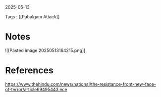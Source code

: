2025-05-13

Tags : [[Pahalgam Attack]]

# Notes 

![[Pasted image 20250513164215.png]]


# References

https://www.thehindu.com/news/national/the-resistance-front-new-face-of-terror/article69495443.ece